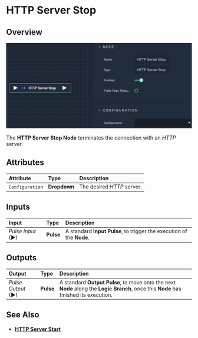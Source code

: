 # HTTP Server Stop

## Overview

![The HTTP Server Stop Node.](../../../.gitbook/assets/httpserverstop.png)

The **HTTP Server Stop Node** terminates the connection with an _HTTP_ server.

## Attributes

| Attribute | Type | Description |
| :--- | :--- | :--- |
| `Configuration` | **Dropdown** | The desired _HTTP_ server. |

## Inputs

| Input | Type | Description |
| :--- | :--- | :--- |
| _Pulse Input_ \(►\) | **Pulse** | A standard **Input Pulse**, to trigger the execution of the **Node**. |

## Outputs

| Output | Type | Description |
| :--- | :--- | :--- |
| _Pulse Output_ \(►\) | **Pulse** | A standard **Output Pulse**, to move onto the next **Node** along the **Logic Branch**, once this **Node** has finished its execution. |

## See Also

* [**HTTP Server Start**](httpserverstart.md)

